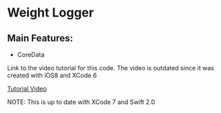 Weight Logger 
=============


Main Features:
-------
- CoreData


Link to the video tutorial for this code. The video is outdated since it was created with iOS8 and XCode 6

[Tutorial Video](https://www.youtube.com/watch?v=cAQtOsfkD5A)

NOTE:
    This is up to date with XCode 7 and Swift 2.0

